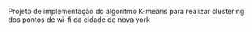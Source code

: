 Projeto de implementação do algoritmo K-means para realizar clustering dos pontos de wi-fi da cidade de nova york
